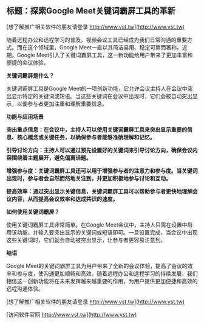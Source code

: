 ## **标题：探索Google Meet关键词霸屏工具的革新**

[想了解推广相关软件的朋友请登录 http://www.vst.tw](http://www.vst.tw)

随着远程办公和远程学习的普及，视频会议工具已经成为我们日常沟通的重要方式。而在这个领域里，Google Meet一直以其简洁易用、稳定可靠而著称。近期，Google Meet引入了关键词霸屏工具，这一新功能给用户带来了更加丰富和便捷的会议体验。

**关键词霸屏是什么？**

关键词霸屏工具是Google Meet的一项创新功能，它允许会议主持人在会议中突出显示特定的关键词或短语。当这些关键词在会议中出现时，它们会被自动突出显示，以便参与者更加注重和理解重要信息。

**功能与应用场景**

**突出重点信息：在会议中，主持人可以使用关键词霸屏工具来突出显示重要的信息、核心概念或关键任务，以确保参与者能够准确理解和记忆。**

**引导讨论方向：主持人可以通过预先设置好的关键词来引导讨论方向，确保会议内容围绕着主题展开，避免偏离话题。**

**增强参与度：关键词霸屏工具还可以用于增强参与者的注意力和参与度。当关键词出现时，参与者会自然而然地关注到，并更加积极地参与讨论和互动。**

**提高效率：通过突出显示关键信息，关键词霸屏工具可以帮助参与者更快地理解会议内容，从而提高会议效率和达成共识的速度。**

**如何使用关键词霸屏？**

使用关键词霸屏工具非常简单。在Google Meet会议中，主持人只需在设置中启用该功能，并输入要突出显示的关键词或短语即可。一旦设置完成，当会议中出现这些关键词时，它们就会自动被突出显示，让参与者更容易注意到。

**结语**

Google Meet的关键词霸屏工具为用户带来了全新的会议体验，提高了会议的效率和参与度，使沟通更加顺畅和高效。随着远程办公和远程学习的持续发展，我们相信这一创新功能将在未来发挥越来越重要的作用，为用户提供更加便捷和高效的远程沟通体验。

[想了解推广相关软件的朋友请登录 http://www.vst.tw](http://www.vst.tw)


[访问软件官网 http://www.vst.tw](http://www.vst.tw)
